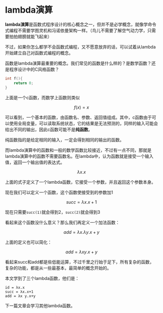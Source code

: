 # lambda演算
**lambda演算**是函数式程序设计的核心概念之一，但并不是必学概念，就像学命令式编程不需要学图灵机和冯诺依曼架构一样。（鸟儿不需要了解空气动力学，只需要拍拍翅膀就能飞起来）

不过，如果你怎么都学不会函数式编程，又不愿意放弃的话，可以试着从lambda开始建立自己对函数式编程的概念。

函数是lambda演算最重要的概念。我们常见的函数是什么样的？是数学函数？还是程序设计中的C风格函数？

```C
int f(){
    return 0;
}
```

上面是一个c函数，而数学上函数则类似

$$
f(x) = x
$$

可以看到，一个基本的函数，由函数名、参数、返回值组成。其中，c函数由于可以使用全局变量，可以读取系统状态，它的结果是无法预测的，同样的输入可能会给出不同的输出，因此c函数可能不是**纯函数**。

纯函数指的是给定相同的输入，一定会得到相同的输出的函数。

而lambda演算中的函数和一般的数学函数比较接近，不过有一点不同，那就是lambda演算中的函数不需要函数名。在lambda中，认为函数就是接受一个输入值，返回一个输出值的表达式。

$$
λx.x
$$

上面的式子定义了一个lambda函数，它接受一个参数，并且返回这个参数本身。

现在我们可以定义一个函数，这个函数使接受到的参数加1

$$
succ = λx.x+1
$$

现在只需要`succ(1)`就会得到2，`succ(2)`就会得到3

看起来这个函数没什么意义？那么我们再定义一个加法函数：

$$
add = λx.λy.x+y
$$

上面的定义也可以简化：

$$
add = λx y.x+y
$$

看起来succ和add都是些低能运算，不过千里之行始于足下，所有复杂的函数，复杂的功能，都是从一些最基本，最简单的概念开始的。

本文学到了三个lambda函数，他们是：

```
id = λx.x
succ = λx.x+1
add = λx y.x+y
```

下一篇文章会学习其他lambda函数。